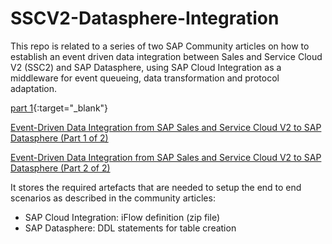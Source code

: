 # SSCV2-Datasphere-Integration
This repo is related to a series of two SAP Community articles on how to establish an event driven data integration between Sales and Service Cloud V2 (SSC2) and SAP Datasphere, using SAP Cloud Integration as a middleware for event queueing, data transformation and protocol adaptation. 

[part 1](https://community.sap.com/t5/crm-and-cx-blogs-by-sap/event-driven-data-integration-from-sap-sales-and-service-cloud-v2-to-sap/ba-p/14003914){:target="_blank"}

<a href="https://community.sap.com/t5/crm-and-cx-blogs-by-sap/event-driven-data-integration-from-sap-sales-and-service-cloud-v2-to-sap/ba-p/14003914" target="_blank">Event-Driven Data Integration from SAP Sales and Service Cloud V2 to SAP Datasphere (Part 1 of 2)</a>

<a href="https://community.sap.com/t5/crm-and-cx-blogs-by-sap/event-driven-data-integration-from-sap-sales-and-service-cloud-v2-to-sap/ba-p/14046866" target="_blank">Event-Driven Data Integration from SAP Sales and Service Cloud V2 to SAP Datasphere (Part 2 of 2)</a>

It stores the required artefacts that are needed to setup the end to end scenarios as described in the community articles:
* SAP Cloud Integration: iFlow definition (zip file)
* SAP Datasphere: DDL statements for table creation
